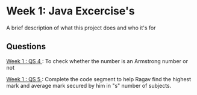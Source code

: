 
# Week 1: Java Excercise's

A brief description of what this project does and who it's for


## Questions 

[Week 1 : QS 4 ](https://linktodocumentation) : To check whether the number is an Armstrong number or not

[Week 1 : QS 5 ](https://github.com/shubhamathawane/Java_Codes/blob/main/Programming_In_Java_NPTEL/Week%201/Excercise1_5.java) : Complete the code segment to help Ragav find the highest mark and average mark secured by him in "s" number of subjects.


